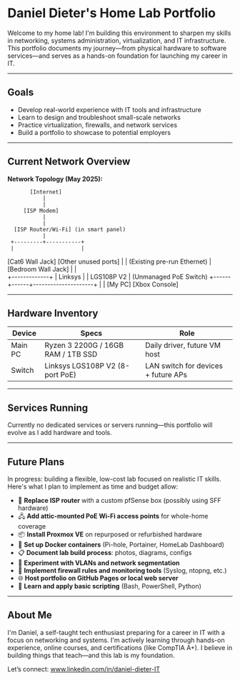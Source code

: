 # Daniel Dieter's Home Lab Portfolio

Welcome to my home lab! I'm building this environment to sharpen my skills in networking, systems administration, virtualization, and IT infrastructure. This portfolio documents my journey—from physical hardware to software services—and serves as a hands-on foundation for launching my career in IT.

---

## Goals

- Develop real-world experience with IT tools and infrastructure
- Learn to design and troubleshoot small-scale networks
- Practice virtualization, firewalls, and network services
- Build a portfolio to showcase to potential employers

---

## Current Network Overview

**Network Topology (May 2025):**

           [Internet]
               |
               |
         [ISP Modem]
               |
               |
      [ISP Router/Wi-Fi] (in smart panel)
               |
     +---------+-----------+
     |                     |
 [Cat6 Wall Jack]      [Other unused ports]
     |
     |  (Existing pre-run Ethernet)
     |
 [Bedroom Wall Jack]
     |
     |  
+-------------+
| Linksys |
| LGS108P V2 | (Unmanaged PoE Switch)
+------+------+---------------------+
| |
[My PC] [Xbox Console]


---

## Hardware Inventory

| Device        | Specs                          | Role                                 |
|---------------|----------------------------------|--------------------------------------|
| Main PC       | Ryzen 3 2200G / 16GB RAM / 1TB SSD | Daily driver, future VM host         |
| Switch        | Linksys LGS108P V2 (8-port PoE) | LAN switch for devices + future APs  |

---

## Services Running

Currently no dedicated services or servers running—this portfolio will evolve as I add hardware and tools.

---

## Future Plans

In progress: building a flexible, low-cost lab focused on realistic IT skills. Here's what I plan to implement as time and budget allow:

- 🔧 **Replace ISP router** with a custom pfSense box (possibly using SFF hardware)
- 🖧 **Add attic-mounted PoE Wi-Fi access points** for whole-home coverage
- 📦 **Install Proxmox VE** on repurposed or refurbished hardware
- 🐳 **Set up Docker containers** (Pi-hole, Portainer, HomeLab Dashboard)
- 📋 **Document lab build process**: photos, diagrams, configs
- 📡 **Experiment with VLANs and network segmentation**
- 🔐 **Implement firewall rules and monitoring tools** (Syslog, ntopng, etc.)
- 🌐 **Host portfolio on GitHub Pages or local web server**
- 🧪 **Learn and apply basic scripting** (Bash, PowerShell, Python)

---

## About Me

I'm Daniel, a self-taught tech enthusiast preparing for a career in IT with a focus on networking and systems. I'm actively learning through hands-on experience, online courses, and certifications (like CompTIA A+). I believe in building things that teach—and this lab is my foundation.

Let’s connect: www.linkedin.com/in/daniel-dieter-IT


